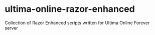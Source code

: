 # ultima-online-razor-enhanced
Collection of Razor Enhanced scripts written for Ultima Online Forever server
